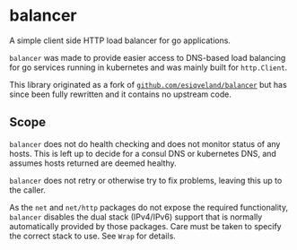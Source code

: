 # balancer

A simple client side HTTP load balancer for go applications.

`balancer` was made to provide easier access to DNS-based load balancing for go services running in kubernetes and was mainly built for `http.Client`.

This library originated as a fork of [`github.com/esiqveland/balancer`](https://github.com/esiqveland/balancer) but has since been fully rewritten and it contains no upstream code.

## Scope

`balancer` does not do health checking and does not monitor status of any hosts.
This is left up to decide for a consul DNS or kubernetes DNS, and assumes hosts returned are deemed healthy.

`balancer` does not retry or otherwise try to fix problems, leaving this up to the caller.

As the  `net` and `net/http` packages do not expose the required functionality, `balancer` disables the dual stack (IPv4/IPv6) support that is normally automatically provided by those packages. Care must be taken to specify the correct stack to use. See `Wrap` for details.
